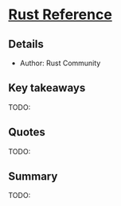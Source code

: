 # [Rust Reference](https://doc.rust-lang.org/stable/reference/)

## Details
- Author: Rust Community

## Key takeaways
TODO:
## Quotes
TODO:
## Summary
TODO:
